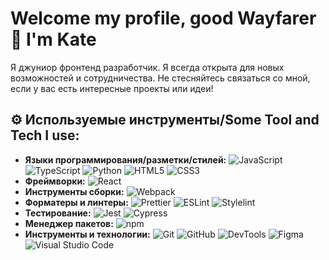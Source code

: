 # Welcome my profile, good Wayfarer 👋 I'm Kate

Я джуниор фронтенд разработчик. Я всегда открыта для новых возможностей и сотрудничества. Не стесняйтесь связаться со мной, если у вас есть интересные проекты или идеи!
## ⚙️ Используемые инструменты/Some Tool and Tech I use:

- **Языки программирования/разметки/стилей:** 
    ![JavaScript](https://img.shields.io/badge/JavaScript-F7DF1E?style=flat&logo=javascript&logoColor=black)
    ![TypeScript](https://img.shields.io/badge/TypeScript-007ACC?style=flat&logo=typescript&logoColor=white)
    ![Python](https://img.shields.io/badge/Python-3776AB?style=flat&logo=python&logoColor=yellow)
    ![HTML5](https://img.shields.io/badge/HTML5-E34F26?style=flat&logo=html5&logoColor=white)
    ![CSS3](https://img.shields.io/badge/CSS3-1572B6?style=flat&logo=css3&logoColor=white)
- **Фреймворки:** 
    ![React](https://img.shields.io/badge/React-grey?style=flat&logo=react&logoColor=blue)
- **Инструменты сборки:** 
    ![Webpack](https://img.shields.io/badge/Webpack-8DD6F9?style=flat&logo=webpack&logoColor=white)
- **Форматеры и линтеры:**
    ![Prettier](https://img.shields.io/badge/Prettier-F7B93E?style=flat&logo=prettier&logoColor=white)
    ![ESLint](https://img.shields.io/badge/ESLint-4B32C3?style=flat&logo=eslint&logoColor=white)
    ![Stylelint](https://img.shields.io/badge/Stylelint-65737e?style=flat&logo=stylelint&logoColor=white)
- **Тестирование:**
    ![Jest](https://img.shields.io/badge/Jest-C21325?style=flat&logo=jest&logoColor=white)
    ![Cypress](https://img.shields.io/badge/Cypress-52bf90?style=flat&logo=cypress&logoColor=black)
- **Менеджер пакетов:** 
    ![npm](https://img.shields.io/badge/npm-EE4C2C?style=flat&logo=npm&logoColor=white)
- **Инструменты и технологии:** 
    ![Git](https://img.shields.io/badge/Git-F05032?style=flat&logo=git&logoColor=white)
    ![GitHub](https://img.shields.io/badge/GitHub-black?style=flat&logo=github&logoColor=white)
    ![DevTools](https://img.shields.io/badge/DevTools-EE4C2C?style=flat&logo=googlechrome&logoColor=white)
    ![Figma](https://img.shields.io/badge/Figma-F24E1E?style=flat&logo=figma&logoColor=white)
    ![Visual Studio Code](https://img.shields.io/badge/Visual_Studio_Code-0078d7?style=flat&logo=visual-studio-code&logoColor=white)
  
